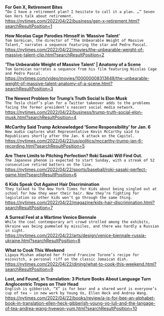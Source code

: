 **For Gen X, Retirement Bites**\
`“Do I have a retirement plan? I hesitate to call it a plan. …” Seven Gen Xers talk about retirement.`\
https://nytimes.com/2022/04/22/business/gen-x-retirement.html?searchResultPosition=1

**How Nicolas Cage Parodies Himself in ‘Massive Talent’**\
`Tom Gormican, the director of “The Unbearable Weight of Massive Talent,” narrates a sequence featuring the star and Pedro Pascal.`\
https://nytimes.com/2022/04/22/movies/the-unbearable-weight-of-massive-talent-clip.html?searchResultPosition=2

**‘The Unbearable Weight of Massive Talent’ | Anatomy of a Scene**\
`Tom Gormican narrates a sequence from his film featuring Nicolas Cage and Pedro Pascal.`\
https://nytimes.com/video/movies/100000008313648/the-unbearable-weight-of-massive-talent-anatomy-of-a-scene.html?searchResultPosition=3

**The Newest Problem for Trump’s Truth Social Is Elon Musk**\
`The Tesla chief’s plan for a Twitter takeover adds to the problems facing the former president’s nascent social media network.`\
https://nytimes.com/2022/04/22/business/trump-truth-social-elon-musk.html?searchResultPosition=4

**McCarthy Said Trump Acknowledged ‘Some Responsibility’ for Jan. 6**\
`New audio captures what Representative Kevin McCarthy said to Republicans shortly after the Jan. 6 attack on the Capitol.`\
https://nytimes.com/2022/04/22/us/politics/mccarthy-trump-jan-6-recording.html?searchResultPosition=5

**Are There Limits to Pitching Perfection? Roki Sasaki Will Find Out.**\
`The Japanese phenom is expected to start Sunday, with a streak of 52 consecutive retired batters on the line.`\
https://nytimes.com/2022/04/22/sports/baseball/roki-sasaki-perfect-game.html?searchResultPosition=6

**6 Kids Speak Out Against Hair Discrimination**\
`They talked to The New York Times for Kids about being singled out at school for how they wear their hair. Now they’re fighting for legislation so other kids won’t go through the same thing.`\
https://nytimes.com/2022/04/22/magazine/kids-hair-discrimination.html?searchResultPosition=7

**A Surreal Feel at a Wartime Venice Biennale**\
`While the cool contemporary art crowd strolled among the exhibits, Ukraine was being pummeled by missiles, and there was hardly a Russian in sight.`\
https://nytimes.com/2022/04/22/arts/design/venice-biennale-russia-ukraine.html?searchResultPosition=8

**What to Cook This Weekend**\
`Ligaya Mishan adapted her friend Francine Turone’s recipe for escovitch, a personal riff on the classic Jamaican dish.`\
https://nytimes.com/2022/04/22/dining/what-to-cook-this-weekend.html?searchResultPosition=9

**Lost, and Found, in Translation: 3 Picture Books About Language Turn Anglocentric Tropes on Their Head**\
`English is gibberish, “X” is for bear and a shared word is everyone’s cup of tea — in new work by Young Vo, Ellen Heck and Andrea Wang.`\
https://nytimes.com/2022/04/22/books/review/a-is-for-bee-an-alphabet-book-in-translation-ellen-heck-gibberish-young-vo-luli-and-the-langage-of-tea-andrea-wang-hyewon-yum.html?searchResultPosition=10

